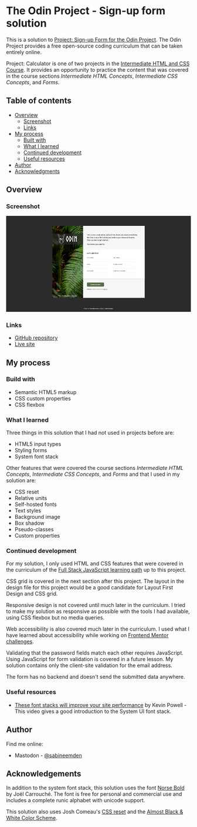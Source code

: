 # The Odin Project - Sign-up form solution

This is a solution to [Project: Sign-up Form for the Odin Project](https://www.theodinproject.com/lessons/node-path-intermediate-html-and-css-sign-up-form). The Odin Project provides a free open-source coding curriculum that can be taken entirely online.

Project: Calculator is one of two projects in the [Intermediate HTML and CSS Course](https://www.theodinproject.com/paths/full-stack-javascript/courses/intermediate-html-and-css). It provides an opportunity to practice the content that was covered in the course sections _Intermediate HTML Concepts_, _Intermediate CSS Concepts_, and _Forms_.

## Table of contents

- [Overview](#overview)
  - [Screenshot](#screenshot)
  - [Links](#links)
- [My process](#my-process)
  - [Built with](#built-with)
  - [What I learned](#what-i-learned)
  - [Continued development](#continued-development)
  - [Useful resources](#useful-resources)
- [Author](#author)
- [Acknowledgments](#acknowledgments)

## Overview

### Screenshot

![screenshot for Project: Sign-up Form](./screenshot.png)

### Links

- [GitHub repository](https://github.com/SabineEmden/odin-sign-up-form)
- [Live site](https://sabineemden.github.io/odin-sign-up-form/)

## My process

### Build with

- Semantic HTML5 markup
- CSS custom properties
- CSS flexbox

### What I learned

Three things in this solution that I had not used in projects before are:

- HTML5 input types
- Styling forms
- System font stack

Other features that were covered the course sections _Intermediate HTML Concepts_, _Intermediate CSS Concepts_, and _Forms_ and that I used in my solution are:

- CSS reset
- Relative units
- Self-hosted fonts
- Text styles
- Background image
- Box shadow
- Pseudo-classes
- Custom properties

### Continued development

For my solution, I only used HTML and CSS features that were covered in the curriculum of the [Full Stack JavaScript learning path](https://www.theodinproject.com/paths/full-stack-javascript) up to this project.

CSS grid is covered in the next section after this project. The layout in the design file for this project would be a good candidate for Layout First Design and CSS grid.

Responsive design is not covered until much later in the curriculum. I tried to make my solution as responsive as possible with the tools I had available, using CSS flexbox but no media queries.

Web accessibility is also covered much later in the curriculum. I used what I have learned about accessibility while working on [Frontend Mentor challenges](https://www.frontendmentor.io/).

Validating that the password fields match each other requires JavaScript. Using JavaScript for form validation is covered in a future lesson. My solution contains only the client-site validation for the email address.

The form has no backend and doesn't send the submitted data anywhere.

### Useful resources

- [These font stacks will improve your site performance](https://www.youtube.com/watch?v=VOd6jfAImV4) by Kevin Powell - This video gives a good introduction to the System UI font stack.

## Author

Find me online:

- Mastodon - [@sabineemden](https://mastodon.online/@sabineemden)

## Acknowledgements

In addition to the system font stack, this solution uses the font [Norse Bold](https://www.joelcarrouche.com/fonts/norse) by Joël Carrouché. The font is free for personal and commercial use and includes a complete runic alphabet with unicode support.

This solution also uses Josh Comeau's [CSS reset](https://www.joshwcomeau.com/css/custom-css-reset/) and the [Almost Black & White Color Scheme](https://www.schemecolor.com/almost-black-white.php).
